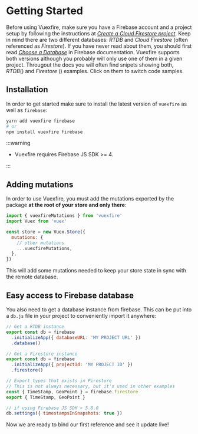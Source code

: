 # Getting Started

Before using Vuexfire, make sure you have a Firebase account and a project setup by following the instructions at _[Create a Cloud Firestore project](https://firebase.google.com/docs/firestore/quickstart)_. Keep in mind there are two different databases: _RTDB_ and _Cloud Firestore_ (often referenced as _Firestore_). If you have never read about them, you should first read _[Choose a Database](https://firebase.google.com/docs/database/rtdb-vs-firestore)_ in Firebase documentation. Vuexfire supports both versions although you probably will only use one of them in a given project. Througout the docs you will often find snipets showing both, _RTDB_(<RtdbLogo width="24"/>) and _Firestore_ (<CloudstoreLogo height="24"/>) examples. Click on them to switch code samples.

## Installation

In order to get started make sure to install the latest version of `vuexfire` as well as `firebase`:

```sh
yarn add vuexfire firebase
# or
npm install vuexfire firebase
```

:::warning

- Vuexfire requires Firebase JS SDK >= 4.

:::

## Adding mutations

In order to use Vuexfire, you must add the mutations exported by the package **at the root of your store and only there**:

```js
import { vuexfireMutations } from 'vuexfire'
import Vuex from 'vuex'

const store = new Vuex.Store({
  mutations: {
    // other mutations
    ...vuexfireMutations,
  },
})
```

This will add some mutations needed to keep your store state in sync with the remote database.

## Easy access to Firebase database

You also need to get a database instance from firebase. This can be put into a `db.js` file in your project to conveniently import it anywhere:

<FirebaseExample>

```js
// Get a RTDB instance
export const db = firebase
  .initializeApp({ databaseURL: 'MY PROJECT URL' })
  .database()
```

```js
// Get a Firestore instance
export const db = firebase
  .initializeApp({ projectId: 'MY PROJECT ID' })
  .firestore()

// Export types that exists in Firestore
// This is not always necessary, but it's used in other examples
const { TimeStamp, GeoPoint } = firebase.firestore
export { TimeStamp, GeoPoint }

// if using Firebase JS SDK < 5.8.0
db.settings({ timestampsInSnapshots: true })
```

</FirebaseExample>

Now we are ready to bind our first reference and see it update live!
